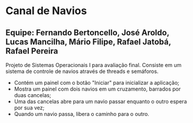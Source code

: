 # Canal de Navios
## Equipe: Fernando Bertoncello, José Aroldo, Lucas Mancilha, Mário Filipe, Rafael Jatobá, Rafael Pereira 

Projeto de Sistemas Operacionais I para avaliação final. Consiste em um sistema de controle de navios através de threads e semáforos.

- Contém um painel com o botão "Iniciar" para inicializar a aplicação;
- Mostra um painel com dois navios em um cruzamento, barrados por duas cancelas;
- Uma das cancelas abre para um navio passar enquanto o outro espera por sua vez;
- Quando um navio passa, libera o caminho para o outro.
